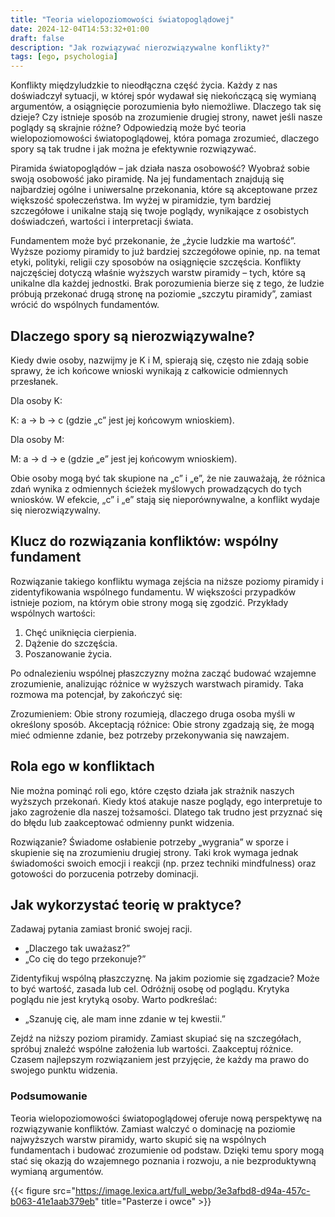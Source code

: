 ```yaml
---
title: "Teoria wielopoziomowości światopoglądowej"
date: 2024-12-04T14:53:32+01:00
draft: false
description: "Jak rozwiązywać nierozwiązywalne konflikty?"
tags: [ego, psychologia]
---
```


Konflikty międzyludzkie to nieodłączna część życia. Każdy z nas doświadczył sytuacji, w której spór wydawał się niekończącą się wymianą argumentów, a osiągnięcie porozumienia było niemożliwe. Dlaczego tak się dzieje? Czy istnieje sposób na zrozumienie drugiej strony, nawet jeśli nasze poglądy są skrajnie różne? Odpowiedzią może być teoria wielopoziomowości światopoglądowej, która pomaga zrozumieć, dlaczego spory są tak trudne i jak można je efektywnie rozwiązywać.

Piramida światopoglądów – jak działa nasza osobowość?
Wyobraź sobie swoją osobowość jako piramidę. Na jej fundamentach znajdują się najbardziej ogólne i uniwersalne przekonania, które są akceptowane przez większość społeczeństwa. Im wyżej w piramidzie, tym bardziej szczegółowe i unikalne stają się twoje poglądy, wynikające z osobistych doświadczeń, wartości i interpretacji świata.

Fundamentem może być przekonanie, że „życie ludzkie ma wartość”.
Wyższe poziomy piramidy to już bardziej szczegółowe opinie, np. na temat etyki, polityki, religii czy sposobów na osiągnięcie szczęścia.
Konflikty najczęściej dotyczą właśnie wyższych warstw piramidy – tych, które są unikalne dla każdej jednostki. Brak porozumienia bierze się z tego, że ludzie próbują przekonać drugą stronę na poziomie „szczytu piramidy”, zamiast wrócić do wspólnych fundamentów.

## Dlaczego spory są nierozwiązywalne?

Kiedy dwie osoby, nazwijmy je K i M, spierają się, często nie zdają sobie sprawy, że ich końcowe wnioski wynikają z całkowicie odmiennych przesłanek.

Dla osoby K:

K: a -> b -> c (gdzie „c” jest jej końcowym wnioskiem).

Dla osoby M:

M: a -> d -> e (gdzie „e” jest jej końcowym wnioskiem).

Obie osoby mogą być tak skupione na „c” i „e”, że nie zauważają, że różnica zdań wynika z odmiennych ścieżek myślowych prowadzących do tych wniosków. W efekcie, „c” i „e” stają się nieporównywalne, a konflikt wydaje się nierozwiązywalny.

## Klucz do rozwiązania konfliktów: wspólny fundament

Rozwiązanie takiego konfliktu wymaga zejścia na niższe poziomy piramidy i zidentyfikowania wspólnego fundamentu. W większości przypadków istnieje poziom, na którym obie strony mogą się zgodzić. Przykłady wspólnych wartości:

1. Chęć uniknięcia cierpienia.
2. Dążenie do szczęścia.
3. Poszanowanie życia.

Po odnalezieniu wspólnej płaszczyzny można zacząć budować wzajemne zrozumienie, analizując różnice w wyższych warstwach piramidy. Taka rozmowa ma potencjał, by zakończyć się:

Zrozumieniem: Obie strony rozumieją, dlaczego druga osoba myśli w określony sposób.
Akceptacją różnice: Obie strony zgadzają się, że mogą mieć odmienne zdanie, bez potrzeby przekonywania się nawzajem.

## Rola ego w konfliktach

Nie można pominąć roli ego, które często działa jak strażnik naszych wyższych przekonań. Kiedy ktoś atakuje nasze poglądy, ego interpretuje to jako zagrożenie dla naszej tożsamości. Dlatego tak trudno jest przyznać się do błędu lub zaakceptować odmienny punkt widzenia.

Rozwiązanie? Świadome osłabienie potrzeby „wygrania” w sporze i skupienie się na zrozumieniu drugiej strony. Taki krok wymaga jednak świadomości swoich emocji i reakcji (np. przez techniki mindfulness) oraz gotowości do porzucenia potrzeby dominacji.

## Jak wykorzystać teorię w praktyce?

Zadawaj pytania zamiast bronić swojej racji.

- „Dlaczego tak uważasz?”
- „Co cię do tego przekonuje?”

Zidentyfikuj wspólną płaszczyznę.
Na jakim poziomie się zgadzacie? Może to być wartość, zasada lub cel.
Odróżnij osobę od poglądu. Krytyka poglądu nie jest krytyką osoby. Warto podkreślać:

- „Szanuję cię, ale mam inne zdanie w tej kwestii.”

Zejdź na niższy poziom piramidy.
Zamiast skupiać się na szczegółach, spróbuj znaleźć wspólne założenia lub wartości.
Zaakceptuj różnice.
Czasem najlepszym rozwiązaniem jest przyjęcie, że każdy ma prawo do swojego punktu widzenia.

### Podsumowanie

Teoria wielopoziomowości światopoglądowej oferuje nową perspektywę na rozwiązywanie konfliktów. Zamiast walczyć o dominację na poziomie najwyższych warstw piramidy, warto skupić się na wspólnych fundamentach i budować zrozumienie od podstaw. Dzięki temu spory mogą stać się okazją do wzajemnego poznania i rozwoju, a nie bezproduktywną wymianą argumentów.

{{< figure src="https://image.lexica.art/full_webp/3e3afbd8-d94a-457c-b063-41e1aab379eb" title="Pasterze i owce" >}}
